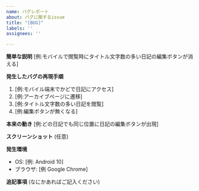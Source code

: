 ```yaml
---
name: バグレポート
about: バグに関するissue
title: "[BUG]"
labels: ''
assignees: ''

---
```


**簡単な説明**
[例:モバイルで閲覧時にタイトル文字数の多い日記の編集ボタンが消える]

**発生したバグの再現手順**
1. [例:モバイル端末でかどで日記にアクセス]
2. [例:アーカイブページに遷移]
3. [例:タイトル文字数の多い日記を閲覧]
4. [例:編集ボタンが無くなる]

**本来の動き**
[例:どの日記でも同じ位置に日記の編集ボタンが出現]

**スクリーンショット**
(任意)

**発生環境**
 - OS: [例: Android 10]
 - ブラウザ: [例 Google Chrome]

**追記事項**
(なにかあればご記入ください)
